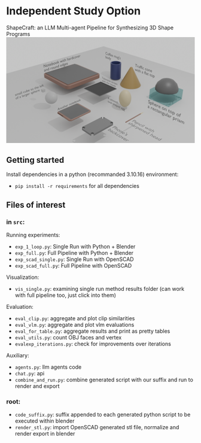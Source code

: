 # Independent Study Option
ShapeCraft: an LLM Multi-agent Pipeline for Synthesizing 3D Shape Programs
![gallery](./renders/gallery.png)

## Getting started

Install dependencies in a python (recommanded 3.10.16) environment: 
- `pip install -r requirements` for all dependencies

## Files of interest

### in `src`:

Running experiments:
- `exp_1_loop.py`: Single Run with Python + Blender
- `exp_full.py`: Full Pipeline with Python + Blender
- `exp_scad_single.py`: Single Run with OpenSCAD
- `exp_scad_full.py`: Full Pipeline with OpenSCAD

Visualization:
- `vis_single.py`: examining single run method results folder (can work with full pipeline too, just click into them)

Evaluation:
- `eval_clip.py`: aggregate and plot clip similarities
- `eval_vlm.py`: aggregate and plot vlm evaluations
- `eval_for_table.py`: aggregate results and print as pretty tables
- `eval_utils.py`: count OBJ faces and vertex
- `evalexp_iterations.py`: check for improvements over iterations

Auxiliary:
- `agents.py`: llm agents code
- `chat.py`: api
- `combine_and_run.py`: combine generated script with our suffix and run to render and export

### root:

- `code_suffix.py`: suffix appended to each generated python script to be executed within blender
- `render_stl.py`: import OpenSCAD generated stl file, normalize and render export in blender
